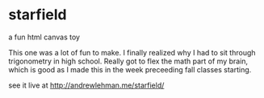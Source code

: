 # starfield
a fun html canvas toy


This one was a lot of fun to make. I finally realized why I had to sit through trigonometry in high school. Really got to flex the math part of my brain, which is good as I made this in the week preceeding fall classes starting.

see it live at http://andrewlehman.me/starfield/

